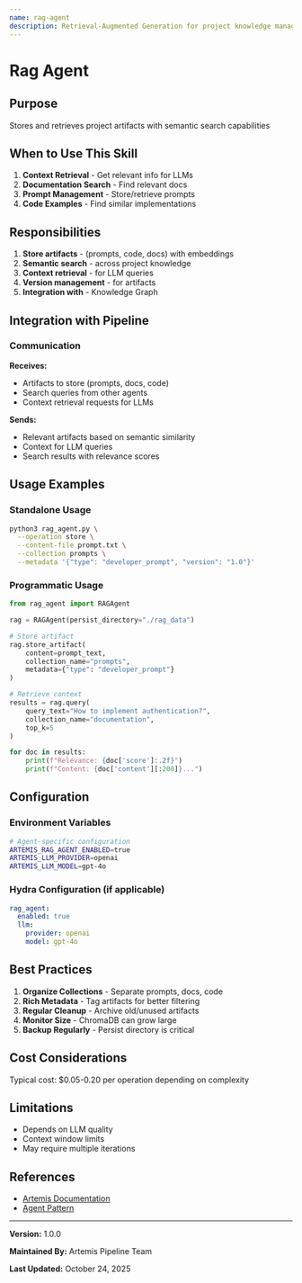 ```yaml
---
name: rag-agent
description: Retrieval-Augmented Generation for project knowledge management using ChromaDB
---
```


# Rag Agent

## Purpose

Stores and retrieves project artifacts with semantic search capabilities

## When to Use This Skill

1. **Context Retrieval** - Get relevant info for LLMs
2. **Documentation Search** - Find relevant docs
3. **Prompt Management** - Store/retrieve prompts
4. **Code Examples** - Find similar implementations

## Responsibilities

1. **Store artifacts** - (prompts, code, docs) with embeddings
2. **Semantic search** - across project knowledge
3. **Context retrieval** - for LLM queries
4. **Version management** - for artifacts
5. **Integration with** - Knowledge Graph

## Integration with Pipeline

### Communication

**Receives:**

- Artifacts to store (prompts, docs, code)
- Search queries from other agents
- Context retrieval requests for LLMs


**Sends:**

- Relevant artifacts based on semantic similarity
- Context for LLM queries
- Search results with relevance scores


## Usage Examples

### Standalone Usage

```bash
python3 rag_agent.py \
  --operation store \
  --content-file prompt.txt \
  --collection prompts \
  --metadata '{"type": "developer_prompt", "version": "1.0"}'
```

### Programmatic Usage

```python
from rag_agent import RAGAgent

rag = RAGAgent(persist_directory="./rag_data")

# Store artifact
rag.store_artifact(
    content=prompt_text,
    collection_name="prompts",
    metadata={"type": "developer_prompt"}
)

# Retrieve context
results = rag.query(
    query_text="How to implement authentication?",
    collection_name="documentation",
    top_k=5
)

for doc in results:
    print(f"Relevance: {doc['score']:.2f}")
    print(f"Content: {doc['content'][:200]}...")
```

## Configuration

### Environment Variables

```bash
# Agent-specific configuration
ARTEMIS_RAG_AGENT_ENABLED=true
ARTEMIS_LLM_PROVIDER=openai
ARTEMIS_LLM_MODEL=gpt-4o
```

### Hydra Configuration (if applicable)

```yaml
rag_agent:
  enabled: true
  llm:
    provider: openai
    model: gpt-4o
```

## Best Practices

1. **Organize Collections** - Separate prompts, docs, code
2. **Rich Metadata** - Tag artifacts for better filtering
3. **Regular Cleanup** - Archive old/unused artifacts
4. **Monitor Size** - ChromaDB can grow large
5. **Backup Regularly** - Persist directory is critical

## Cost Considerations

Typical cost: $0.05-0.20 per operation depending on complexity

## Limitations

- Depends on LLM quality
- Context window limits
- May require multiple iterations

## References

- [Artemis Documentation](../README.md)
- [Agent Pattern](https://en.wikipedia.org/wiki/Software_agent)

---

**Version:** 1.0.0

**Maintained By:** Artemis Pipeline Team

**Last Updated:** October 24, 2025
